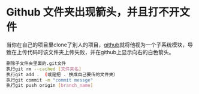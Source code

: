# Github 文件夹出现箭头，并且打不开文件

当你在自己的项目里clone了别人的项目，[github](https://so.csdn.net/so/search?q=github&spm=1001.2101.3001.7020)就将他视为一个子系统模块，导致在上传代码时该文件夹上传失败，并在github上显示向右的白色箭头。

```bash
删除子文件夹里面的.git文件
执行git rm --cached [文件夹名]
执行git add .  (或是把 . 换成自己要传的文件夹）
执行git commit -m "commit messge"
执行git push origin [branch_name]
```

